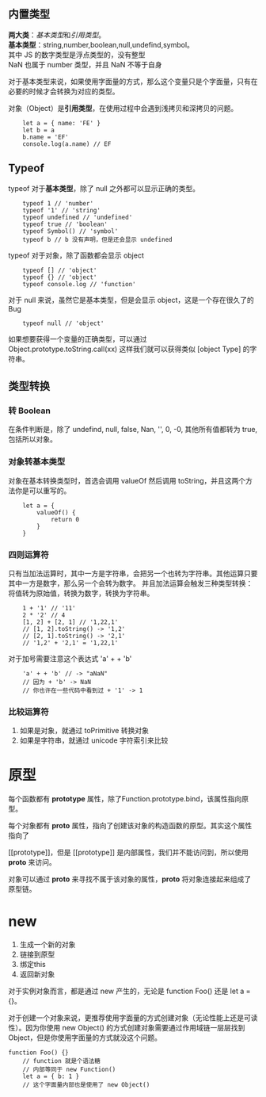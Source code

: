 ## 内置类型

**两大类**：*基本类型*和*引用类型*。  
**基本类型**：string,number,boolean,null,undefind,symbol。  
其中 JS 的数字类型是浮点类型的，没有整型  
NaN 也属于 number 类型，并且 NaN 不等于自身

对于基本类型来说，如果使用字面量的方式，那么这个变量只是个字面量，只有在必要的时候才会转换为对应的类型。

对象（Object）是**引用类型**，在使用过程中会遇到浅拷贝和深拷贝的问题。

```
    let a = { name: 'FE' }
    let b = a
    b.name = 'EF'
    console.log(a.name) // EF
```

## Typeof

typeof 对于**基本类型**，除了 null 之外都可以显示正确的类型。

```
    typeof 1 // 'number'
    typeof '1' // 'string'
    typeof undefined // 'undefined'
    typeof true // 'boolean'
    typeof Symbol() // 'symbol'
    typeof b // b 没有声明，但是还会显示 undefined
```

typeof 对于对象，除了函数都会显示 object

```
    typeof [] // 'object'
    typeof {} // 'object'
    typeof console.log // 'function'
```

对于 null 来说，虽然它是基本类型，但是会显示 object，这是一个存在很久了的 Bug

```
    typeof null // 'object'
```

如果想要获得一个变量的正确类型，可以通过 Object.prototype.toString.call(xx)
这样我们就可以获得类似 [object Type] 的字符串。

## 类型转换

### 转 Boolean

在条件判断是，除了 undefind, null, false, Nan, '', 0, -0, 其他所有值都转为 true,包括所以对象。

### 对象转基本类型

对象在基本转换类型时，首选会调用 valueOf 然后调用 toString，并且这两个方法你是可以重写的。

```
    let a = {
        valueOf() {
            return 0
        }
    }
```
### 四则运算符

只有当加法运算时，其中一方是字符串，会把另一个也转为字符串。其他运算只要其中一方是数字，那么另一个会转为数字。
并且加法运算会触发三种类型转换：将值转为原始值，转换为数字，转换为字符串。

```
    1 + '1' // '11'
    2 * '2' // 4
    [1, 2] + [2, 1] // '1,22,1'
    // [1, 2].toString() -> '1,2'
    // [2, 1].toString() -> '2,1'
    // '1,2' + '2,1' = '1,22,1'
```
对于加号需要注意这个表达式 'a' + + 'b'
```
    'a' + + 'b' // -> "aNaN"
    // 因为 + 'b' -> NaN
    // 你也许在一些代码中看到过 + '1' -> 1
```

### 比较运算符

1. 如果是对象，就通过 toPrimitive 转换对象
2. 如果是字符串，就通过 unicode 字符索引来比较


# 原型

每个函数都有 **prototype** 属性，除了Function.prototype.bind，该属性指向原型。

每个对象都有 __proto__ 属性，指向了创建该对象的构造函数的原型。其实这个属性指向了

[[prototype]]，但是 [[prototype]] 是内部属性，我们并不能访问到，所以使用 __proto__ 来访问。

对象可以通过 __proto__ 来寻找不属于该对象的属性，__proto__ 将对象连接起来组成了原型链。

# new

1. 生成一个新的对象
2. 链接到原型
3. 绑定this
4. 返回新对象

对于实例对象而言，都是通过 new 产生的，无论是 function Foo() 还是 let a = {}。

对于创建一个对象来说，更推荐使用字面量的方式创建对象（无论性能上还是可读性）。因为你使用 new Object() 的方式创建对象需要通过作用域链一层层找到 Object，但是你使用字面量的方式就没这个问题。

```
function Foo() {}
    // function 就是个语法糖
    // 内部等同于 new Function()
    let a = { b: 1 }
    // 这个字面量内部也是使用了 new Object()
```